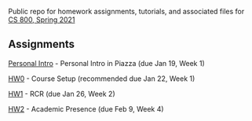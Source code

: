 Public repo for homework assignments, tutorials, and associated files for [CS 800, Spring 2021](https://www.cs.odu.edu/~mweigle/CS800-S21)

## Assignments

[Personal Intro](personal-intro.md) - Personal Intro in Piazza (due Jan 19, Week 1) 

[HW0](HW0.md) - Course Setup (recommended due Jan 22, Week 1)

[HW1](HW1.md) - RCR (due Jan 26, Week 2)

[HW2](HW2.md) - Academic Presence (due Feb 9, Week 4)

